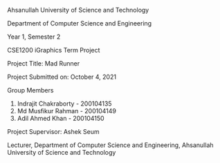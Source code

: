 Ahsanullah University of Science and Technology

Department of Computer Science and Engineering

Year 1, Semester 2

CSE1200 iGraphics Term Project

Project Title: Mad Runner

Project Submitted on: October 4, 2021

Group Members
1. Indrajit Chakraborty - 200104135
2. Md Musfikur Rahman   - 200104149
3. Adil Ahmed Khan      - 200104150

Project Supervisor:
Ashek Seum

Lecturer,
Department of Computer Science and Engineering,
Ahsanullah University of Science and Technology
